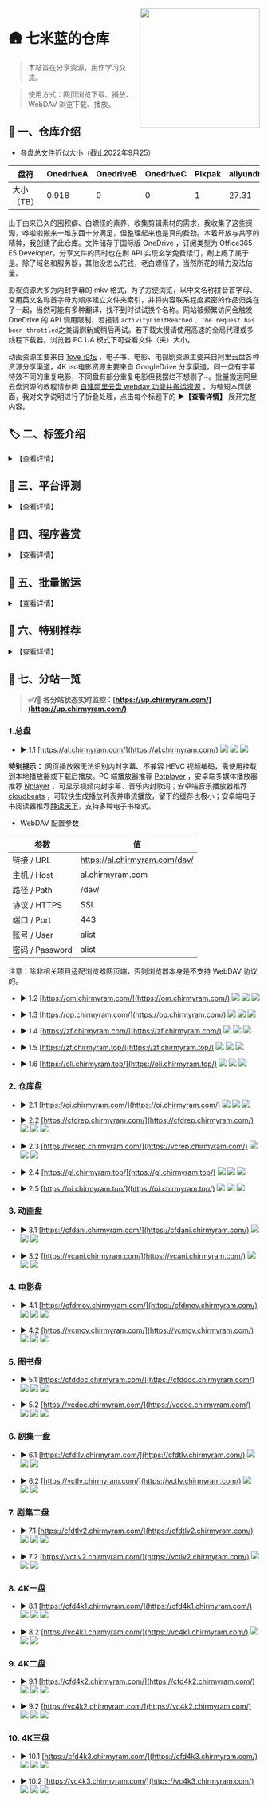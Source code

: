 <img align="right" width="240" src="https://gcore.jsdelivr.net/gh/ChirmyRam/ChirmyRam-OneDrive-Repository/odlogo.png">

# 🛖 七米蓝的仓库

> 本站旨在分享资源，用作学习交流。

> 使用方式：网页浏览下载、播放、WebDAV 浏览下载、播放。

## 🎤 一、仓库介绍

- 各盘总文件近似大小（截止2022年9月25）

|盘符|OnedriveA|OnedriveB|OnedriveC|Pikpak|aliyundrive|Tlv2|4K1|4K2|4K3|
|-|-|-|-|-|-|-|-|-|-|
|大小（TB）|0.918|0|0|1|27.31|13.1|20.1|20.3|20.7|

出于由来已久的囤积癖、白嫖怪的素养、收集剪辑素材的需求，我收集了这些资源，哗啦啦搬来一堆东西十分满足，但整理起来也是真的费劲。本着开放与共享的精神，我创建了此仓库。文件储存于国际版 OneDrive ，订阅类型为 Office365 E5 Developer，分享文件的同时也在刷 API 实现玄学免费续订，刷上瘾了属于是。除了域名和服务器，其他没怎么花钱，老白嫖怪了，当然所花的精力没法估量。

影视资源大多为内封字幕的 mkv 格式，为了方便浏览，以中文名称拼音首字母、常用英文名称首字母为顺序建立文件夹索引，并将内容联系程度紧密的作品归类在了一起，当然可能有多种翻译，找不到时试试换个名称。网站被频繁访问会触发 OneDrive 的 API 调用限制，若报错 `activityLimitReached` 、`The request has been throttled`之类请刷新或稍后再试。若下载太慢请使用高速的全局代理或多线程下载器。浏览器 PC UA 模式下可查看文件（夹）大小。

动画资源主要来自 [1ove 论坛](https://www.qian.blue/archives/1ove-club.html) ，电子书、电影、电视剧资源主要来自阿里云盘各种资源分享渠道，4K iso电影资源主要来自 GoogleDrive 分享渠道，同一盘有字幕特效不同的重复电影，不同盘有部分重复电影但我摆烂不想剔了~。批量搬运阿里云盘资源的教程请参阅 [自建阿里云盘 webdav 功能并搬运资源](https://www.chirmyram.top/archives/aliyunwebdav) 。为缩短本页版面，我对文字说明进行了折叠处理，点击每个标题下的 **▶【查看详情】** 展开完整内容。

## 🏷️ 二、标签介绍

<details>
  <summary>【查看详情】</summary>

### 1. 盘符介绍

不同的OneDrive目录程序所能挂载账户数量不尽相同，而我又不忍舍弃，所以部分网站同时挂载了九个盘，部分只挂载了一个盘。当然 **Root** 这个盘符是对网站整体九个盘抽象而言的，并不存在这样一个OneDrive账户。

- ![](https://img.shields.io/badge/Root-orange) 总盘 ：同时挂载以下就九个盘。
- ![](https://img.shields.io/badge/Rep-orange) 仓库盘 ：存放杂七杂八的资源。
- ![](https://img.shields.io/badge/Ani-orange) 动画盘 ：存放动画。
- ![](https://img.shields.io/badge/Mov-orange) 电影盘 ：存放电影、纪录片。
- ![](https://img.shields.io/badge/Doc-orange) 图书盘 ：存放电子书。
- ![](https://img.shields.io/badge/Tlv1-orange) 剧集一盘 ：存放亚洲电视剧。
- ![](https://img.shields.io/badge/Tlv2-orange) 剧集二盘 ：存放欧美电视剧。
- ![](https://img.shields.io/badge/4K1-orange) 4K一盘 ：存放 4K iso 电影。
- ![](https://img.shields.io/badge/4K2-orange) 4K二盘 ：存放 4K iso 电影。
- ![](https://img.shields.io/badge/4K3-orange) 4K三盘 ：存放 4K iso 电影。

### 2. 标签介绍

绿色标签为**部署平台**，黑色蓝色标签为部署所用的**程序工具**，橙色标签为**挂载盘符**。可点击标签直接访问相关官网，程序软件均有部署教程。

以 [![](https://img.shields.io/badge/CFW-brightgreen?&style=flat)](https://www.cloudflare.com/zh-cn/) [![](https://img.shields.io/github/stars/qkqpttgf/OneManager-cfworkerskv?style=flat&label=star)](https://github.com/qkqpttgf/OneManager-cfworkerskv) [![](https://img.shields.io/badge/Root-orange?&style=flat)](https://com.chirmyram.com/) 为例，意为在 **CFW** 上使用 **OneManager** 挂载了**九个盘**。

</details>

## 🛫 三、平台评测

<details>
  <summary>【查看详情】</summary>

首先引入两个概念：SaaS ， PaaS。
SaaS ，Software-as-a-Service ，意为软件即服务。平台为用户提供软件部署、托管服务，用户不必自己配置。
PaaS ，Platform as a Service ，意为平台即服务。平台为用户提供软件开发、运行环境等整套服务，侧重于开发。

这是我的浅薄理解，当然在这里也不必深入理解、甚至还会混为一谈，介绍它俩是为了方便在谷歌搜索相关内容，同义搜索词还有 free cloud container 、free cloud hosting 等等。只需要知道这些平台都有一个共同的特点：用户可以将程序项目放到云服务平台持续运行，平台已经预先提供了相应的运行环境。

为了方便这里就简称云平台了，以此来看，如[腾讯云函数](https://cloud.tencent.com/product/scf/)之类的已经是为众多折腾玩家所周知。部署方式多为从 github 仓库拉取源码、使用CLI命令行工具从本地上传源码等，大多为 docker 容器服务构建，即源码等东西放进去就没法修改或取不出来，不同于 VPS 具有完整的 Linux 环境，这些云平台的环境都是指定的，选则后除非删除否则无法自由更改。这类云平台在国内较少，就那几大云服务商的云函数，限制比较多，国外倒是多如牛毛，这里有一个别人总结的、为开发者提供一定免费额度服务的平台 [free-for-dev](https://github.com/ripienaar/free-for-dev) ，点进每个平台应直奔 Price 页面看价格套餐。薅羊毛必备，我上穷碧落下黄泉尝试了好几家，实在折腾得够呛。

|平台|性质|免费额度|主要限制|部署方式|自定义域名|
|-|-|-|-|-|-|
|[vercel](https://vercel.com/)|静态网页服务|每月总计100G流量|每天部署100次；部署的网站被访问过多会发邮件警告封号|拉取 github 仓库； CLI 命令行工具|通过 CNAME 解析自定义域名；自动生成 SSL 证书；自动重定向至 https|
|[glitch](https://glitch.com/)|静态网页服务|每月总计1000小时|超30分钟不活跃将休眠|拉取 github 仓库|通过 CNAME 解析自定义域名；自动生成 SSL 证书；自动重定向至 https|
|[netlify](https://www.netlify.com/)|静态网页服务|每月总计100G流量；每月总计构建300分钟；站点数量无限|只能同时构建1个实例|拉取 github 仓库；CLI 命令行工具|通过 CNAME 解析自定义域名；自动生成 SSL 证书；自动重定向至 https|
|[okteto](https://okteto.com/)|虚拟化容器服务|最大部署10个实例|每日重置数据；容易封号|拉取 github 仓库；docker 命令；CLI 命令行工具|免费版不支持，自行反代|
|[railway](https://railway.app/)|虚拟化容器服务|每月5美刀|需要已注册90天的 github 账户来注册它、风控较严|拉取 github 仓库；CLI 命令行工具|通过 CNAME 解析自定义域名；自动生成 SSL 证书|
|[fly.io](https://fly.io/)|虚拟化容器服务|每月总计2340小时；160G流量|绑卡可得（绑卡无扣款）；各地区流量额度不同|CLI 命令行工具|通过 CNAME 解析自定义域名；自动生成 SSL 证书；不会重定向至 https|
|[render](https://render.com/)|虚拟化容器服务|静态网页每月100G流量； Web 服务每月总计750小时|绑卡可得（绑卡会扣款）； Web 服务超15分钟不活跃将休眠并重置数据； Web 服务随时重置并丢失数据|拉取 github 仓库|通过 CNAME 解析自定义域名；自动生成 SSL 证书；自动重定向至 https|
|[koyeb](https://www.koyeb.com/)|虚拟化容器服务|2个实例|注册需要等待审核；实例会重启丢失数据|拉取 github 仓库； docker 命令； CLI 命令行工具|通过 CNAME 解析自定义域名；自动生成 SSL 证书；不会重定向至 https|
|[replit](https://replit.com/)|IDE 服务|500M储存空间；500M RAM；0.2 - 0.5 vCPUs|IDE 终端无 root 权限；实例不活跃将休眠；强制公开实例文件|拉取 github 仓库； IDE 终端执行|通过 CNAME 解析自定义域名；自动生成 SSL 证书；自动重定向至 https|
|[goorm](https://ide.goorm.io/)|容器 IDE 服务|5个实例；持续运行1个实例不休眠|只能同时运行一个实例；一个实例最多开放3个端口映射|IDE 终端执行|免费版不支持，自行反代|
|[northflank](https://northflank.com/)|虚拟化容器服务|2个实例|绑卡可得（绑卡无扣款）|拉取 github 仓库中 Dockerfile 或源码；拉取docker镜像； CLI 命令行工具|通过 CNAME 解析自定义域名；自动生成 SSL 证书；自动重定向至 https|
|[cloudflare](https://www.cloudflare.com/zh-cn/)|域名综合服务| CFW 请求10W次/天； CFP 请求10W次/天|自定义域名必须更改域名 NS 至 cloudflare|CFW 为手动填写代码或从 github 仓库拉取； CFP 为从 github 仓库拉取代码、上传本地文件、CLI 命令行工具|CFP 可反代CFW；通过 CNAME 解析自定义域名；自动生成 SSL 证书；自动重定向至 https|

解读：

- 简介：，否则再次唤醒丢失数据超级麻烦，一夜回到解放前。

- 虚拟化容器服务：会休眠的容器平台非常容易丢数据，即恢复到部署后的初始状态，期间的任何更改被还原，不适合拿来搭经常变动的东西，比如挂载 OneDrive 就需会经常刷新 refresh token ，使用免费的云数据库平台可以有效解决重置数据的问题，前提是这些项目支持使用数据库而且数据量不能太大，如 MySQL 云数据库 [db4free](https://db4free.net/) 、PostgreSQL 云数据库 [ElephantSQL](https://www.elephantsql.com/) 、MongoDB 云数据库 [MongoDB](https://www.mongodb.com/) 。除此之外也适合部署即搭即用的项目，比如代理节点、解析下载工具、静态网页服务等测试项目。

- [fly.io](https://fly.io/)  ：Dockerfile 兼容性较差，别家都能用的 Dockerfile 在它这里总是报错无法成功部署。搭建代理节点收费。

- 绑卡：部分平台需要绑定国外信用卡才能获得或提升额度。可用虚拟信用卡过审核，绑卡若有扣款会在几天后返还，若无扣款但会验证信用卡真实性，随机生成的信息无法过审。

- CFW 、 CFP ：即 Cloudflare Workers 、Cloudflare Pages，前者托管 JavaScript 网页，后者为托管静态网页。我很看重自定义域名、https ，如你所见我的所有分站都是自己的域名且自动重定向到了 https 。我更喜欢通过 CNAME 解析来自定义域名，否则就用 CFP 反代。

- TOS ：网站底部或文档中的 Terms of Service ，即服务条款，各平台都会封禁搭建离线下载、群发垃圾邮件、色情暴力等服务，均属滥用范畴违反服务条款，较多平台也会封禁代理服务。提前排个雷，我已被这俩平台封了大小号（很多平台我注册了多个号都没事）：
[okteto](https://okteto.com/)：大号搭建 qBittorrent 下 bt ，倒是不冤，以身试法。不过这家封号真的喜怒无常，不只我有这种情况，我自认为小号搭的东西没有违反 TOS 也给封了。
[railway](https://railway.app/)：被封原因为注册多个账户，这个就很冤了，我就因为梯子速度太慢换了个节点多刷新了几次就给 ban 了。索性当场注册个小号也还是没了。

- 安卓：个别分站有 [![](https://img.shields.io/badge/Android-brightgreen?&style=flat)](https://f-droid.org/packages/com.termux/) 标签，这是我将退役的华为畅享 6 折腾成为服务器后搭建的，物尽其用榨干最后一滴价值，就不再列入表中了。装上软件 [Termux](https://f-droid.org/packages/com.termux/) ，在 [Termux](https://f-droid.org/packages/com.termux/) 里面装上精简 [Centos8](https://f-droid.org/zh_Hans/packages/exa.lnx.a/) 子系统，连环套娃，然后使用内网穿透的方式搭建网站，所以失联是家常便饭，稳定性随缘。我部署了很多具有试玩性质的项目，更多部署经验参阅 [将手机内网穿透当作服务器并运行了几个项目](https://www.chirmyram.top/archives/phoneserver) 。

</details>

## 🔣 四、程序鉴赏

<details>
  <summary>【查看详情】</summary>

挑选目录程序，我首先考虑能否在云托管平台一键部署，再考虑在 VPS 上部署，如果云平台无法部署、VPS 部署麻烦，就只能舍弃了，还考虑是否支持自动刷新 refresh token ，token 有效期三个月，毕竟重新获取一次还是挺麻烦的。我尤其偏爱利用 Golang 编写的程序，单个二进制文件直接执行、nginx 反代、supervisor 实现后台运行并守护进程，一条龙直接带走，也不需要考虑运行环境、依赖库、版本问题。

|程序|语言|运行环境|多账户|搜索范围|WebDAV|美化程度|
|-|-|-|-|-|-|-|
|[alist](https://github.com/Xhofe/alist)|Golang|直接运行|√|×|服务端（访客账号为只读权限）、客户端|自定义|
|OneManager（[PHP](https://github.com/qkqpttgf/OneManager-php)、[CFW](https://github.com/qkqpttgf/OneManager-cfworkerskv)）|PHP、JavaScript|PHP、CFW|√|×|×|多主题|
|[OneIndex](https://github.com/motao123/oneindex)|PHP|PHP（composer ）|×|×|×|多主题|
|[FODI](https://github.com/vcheckzen/FODI)|JavaScript，HTML|CFW，Web|×|×|×|简约|
|[onedrive-vercel-index](https://github.com/spencerwooo/onedrive-vercel-index)|TypeScript|Vercel|×|×|×|简约|
|[gonelist](https://github.com/gonelist/gonelist)|Golang|直接运行|×|全盘|服务端（尚不完善）|简约|
|[sharelist](https://github.com/reruin/sharelist/tree/0.1)|JavaScript|nodejs|√|×|服务端（只读）、客户端|简约|
|[zfile](https://github.com/zhaojun1998/zfile)|Java|Java|√|×|客户端|简约|
|[OLAINDEX](https://github.com/WangNingkai/OLAINDEX)|PHP|PHP（composer ）|√|当前目录|×|多主题|
|[PanIndex](https://github.com/libsgh/PanIndex)|Golang|直接运行|√|全盘|客户端|多主题|
|[onepoint](https://github.com/ukuq/onepoint)|JavaScript|nodejs、CFW|√|×|×|简约|
|[YukiDrive](https://github.com/YukiCoco/YukiDrive)|C#|直接运行|√|×|×|简约|
|[PyOne](https://github.com/abbeyokgo/PyOne)|Python|Python3、Redis、MongoDb（Aria2）|√|×|×|简约|
|CuteOne（[Python](https://github.com/Hackxiaoya/CuteOne)、[PHP](https://github.com/Hackxiaoya/CuteOneP)）|Python、PHP|Python3, MySQL, MongoDb、PHP（composer ）|√|全盘|×|简约|
|[JustList](https://github.com/txperl/JustList)|Python|Python3|√|全盘|×|简约|
|[OneList](https://github.com/MoeClub/OneList)|Python、Golang|Python3、直接运行|√|×|×|简约|
|[nextlist](https://github.com/lixiaofei123/nextlist)|Golang|直接运行，MySQL|√|×|×|简约|

解读：

- 简介：此表根据我的偏好习惯总结而来，我体验过上面大部分程序，差不多摸清了性质。更多细节请仔细阅读程序作者的介绍。如部分程序支持多账户挂载，多账户不单指 OneDrive 账户，还有国内外其他网盘、对象储存空间、文件传输协议。美化程度中多主题指程序内置预设好的多个主题，其他选项意为无法切换主题或自己修改代码切换主题。

- 全盘搜索：OneDrive 本身提供的全盘搜索 API 极为拉跨，程序要实现全盘搜索，一般首先会检索 OneDrive 中所有文件，在搭建环境中生成索引数据库，少量文件体验当然极为顺畅，但对于储存了海量文件的 OneDrive 简直是灾难，检索一遍极其耗费时间、检索结果不全造成大量空目录、触发 OneDrive API 调用限制导致网站崩溃、文件更新后无法及时跟进。故弃用。而 [gonelist](https://github.com/gonelist/gonelist) 则搭在手机上试玩。

- 运行环境： CFW 指 cloudflare workers ，和运行环境 vercel 一样，都是专为这些云托管平台而设计，因此直接将平台当做运行环境。[PyOne](https://github.com/abbeyokgo/PyOne) 的运行环境中有 Aria2 ，是因为它支持离线下载到 OneDrive ，这是一个可选功能，按需安装。

- WebDAV ：表中所指的 WebDAV 有两种情况。服务端：本程序 → 第三方，被第三方程序挂载，在第三方程序操作本程序的文件；客户端：第三方 → 本程序，挂载第三方 WebDAV 服务到本程序，在本程序操作第三方的文件。

- [alist](https://github.com/Xhofe/alist) ：可以使用免费的远程云数据库将其部署至 [render](https://render.com/) 等PAAS平台，参照项目 [alist-render](https://github.com/alist-org/alist-render) ，在应用休眠后再次唤醒不会丢失数据。需要注意的是：在 [render](https://render.com/) 上部署后无法使用 WebDAV 功能。

- [OneIndex](https://github.com/motao123/oneindex) ：原仓库已被作者删除，我用的是众多魔改分支中的一个，看图模式来自[闲得没事做改了一下 oneindex 的看图模式](https://www.hostloc.com/thread-484078-1-1.html)，评论系统来自 [oneindex网盘添加gitalk评论系统](https://iwalyou.com/515.html) ，主题美化来自[自带主题 nexmoe 的美化修改](https://github.com/Zisbusy/OneIndex-theme)。除此之外还有其他较为有特色的魔改版：[oneindex-j](https://github.com/jialezi/oneindex-j) 支持挂载国际版 Sharepoint 、世纪互联 OneDrive 及 Sharepoint ， 但仍只支持挂载一个账户；[OneindexN](https://github.com/xieqifei/OneindexN) 支持全盘搜索、aria2 离线下载，全局搜索为onedrive官方返回的结果，搜索结果并不准确；[OneindexM](https://github.com/Mintimate/OneindexM) 在 [OneindexN](https://github.com/xieqifei/OneindexN) 的基础上进行了修复和优化。

- [FODI](https://github.com/vcheckzen/FODI) ：前后端分离，后端部署于 CFW ，前端部署于 CFP ，也可部署于其他静态网站云平台或 VPS 主机，初次加载较慢需要数秒，加载完毕后就像在本地浏览文件一样，体验相当丝滑。

- [sharelist](https://github.com/reruin/sharelist/tree/0.1) ：表中所列出的是0.1版本，非最新版，0.1存在较多致命 bug ，如挂载账户超过1个所有账户的路径都会指向同一个，使用 WebDAV 播放视频时间一长就会导致整个网站变为所播放视频视频的直链，相当令人头痛，曾尝试搭建分站来解决问题，同时运行多个 nodejs 进程也很不方便，迫于是当时发现唯一支持挂载网盘为 WebDAV 只读功能的程序，就一直用着，憋得慌。而新版目前仍在开发中，文档也不完善，而且新版的 bug 还是巨多。直到遇见 [alist](https://github.com/Xhofe/alist) ，完美的解决了问题，同时挂载多个盘也实现了 WebDAV 只读，立马弃用 [sharelist](https://github.com/reruin/sharelist/tree/0.1) 。

</details>

## 🚀 五、批量搬运

<details>
  <summary>【查看详情】</summary>

> 使用原始的批量下载工具进行下载也行，不过更推荐认识一下 [Rclone](https://rclone.org/) 。

[Rclone](https://rclone.org/) 是一个支持多种云储存平台、国外云盘、储存协议的命令行工具，兼容 OneDrive 独特的 WebDAV 功能，自行搜索挂载教程。分享资源时登录 OneDrive 网页端，管理资源文件夹的访问权限，赋予同域内空白账户（无任何订阅许可证）为**可查看**权限，即**只读权限**，使用 [Rclone](https://rclone.org/) 配置该空白账户及资源文件夹链接，自动加密空白账户密码，既可共享出来批量搬运资源，又能：限制文件操作权限、避免泄露密码、避免没有创建 API 权限的尴尬、不会出现 refresh token 过期。直接在 [Rclone](https://rclone.org/) 配置文件中填入下述配置，不能再逐步配置，再次配置会导致已被加密后的密码文本被再次加密， [Rclone](https://rclone.org/) 无法识别真实密码报错。配置名 `[rep]` 即为盘符名，在 [Rclone](https://rclone.org/) 中称为 `remote` 。

[Rclone](https://rclone.org/) 还有相对简便易用的图形界面程序 [RcloneBrowser](https://github.com/kapitainsky/RcloneBrowser/releases) ，如果命令行用起来不太顺手可以试试。下载核心程序 [Rclone](https://rclone.org/downloads/) 解压，下载图形界面程序 [RcloneBrowser](https://github.com/kapitainsky/RcloneBrowser/releases)  安装。新建一个 `rclone.conf` 文本文件，将下述配置文件复制进去。在图形程序中，点击左上角 `file` → `preferences` ， `rclone location` 选择解压出的 rclone 核心主程序 `rclone.exe` ， `rclone.conf location` 选择新建的 `rclone.conf` 文件。回到图形程序界面点击左下角 `refresh` 刷新出配置，最后就可以浏览文件批量下载了，在顶部第二行 `Jobs` 中查看传输进程。

- [Rclone](https://rclone.org/) 配置文件

```
[rep]
type = webdav
url = https://chirmyram-my.sharepoint.com/personal/pub_chirmyram_top/Documents/
vendor = sharepoint
user = share@chirmyram.top
pass = 25es9-8BHYf1mDzSSaqMPBDAj3JjGh-95bjeWQ
```

```
[ani]
type = webdav
url = https://chirmyram-my.sharepoint.com/personal/ani_chirmyram_top/Documents/
vendor = sharepoint
user = share@chirmyram.top
pass = 25es9-8BHYf1mDzSSaqMPBDAj3JjGh-95bjeWQ
```

```
[mov]
type = webdav
url = https://chirmyram-my.sharepoint.com/personal/mov_chirmyram_top/Documents/
vendor = sharepoint
user = share@chirmyram.top
pass = 25es9-8BHYf1mDzSSaqMPBDAj3JjGh-95bjeWQ
```

```
[doc]
type = webdav
url = https://chirmyram-my.sharepoint.com/personal/doc_chirmyram_top/Documents/
vendor = sharepoint
user = share@chirmyram.top
pass = 25es9-8BHYf1mDzSSaqMPBDAj3JjGh-95bjeWQ
```

```
[tlv1]
type = webdav
url = https://chirmyram-my.sharepoint.com/personal/tlv_chirmyram_top/Documents/
vendor = sharepoint
user = share@chirmyram.top
pass = 25es9-8BHYf1mDzSSaqMPBDAj3JjGh-95bjeWQ
```

```
[tlv2]
type = webdav
url = https://chirmyram-my.sharepoint.com/personal/tlv2_chirmyram_top/Documents/
vendor = sharepoint
user = share@chirmyram.top
pass = 25es9-8BHYf1mDzSSaqMPBDAj3JjGh-95bjeWQ
```

```
[4k1]
type = webdav
url = https://qimilan-my.sharepoint.com/personal/4k1_2_chirmyram_top/Documents/
vendor = sharepoint
user = share@2.chirmyram.top
pass = 25es9-8BHYf1mDzSSaqMPBDAj3JjGh-95bjeWQ
```

```
[4k2]
type = webdav
url = https://qimilan-my.sharepoint.com/personal/4k2_2_chirmyram_top/Documents/
vendor = sharepoint
user = share@2.chirmyram.top
pass = 25es9-8BHYf1mDzSSaqMPBDAj3JjGh-95bjeWQ
```

```
[4k3]
type = webdav
url = https://qimilan-my.sharepoint.com/personal/4k3_2_chirmyram_top/Documents/
vendor = sharepoint
user = share@2.chirmyram.top
pass = 25es9-8BHYf1mDzSSaqMPBDAj3JjGh-95bjeWQ
```

```
[root]
type = webdav
url = https://al.chirmyram.com/dav/
vendor = other
user = alist
pass = kCJQSyuVJDmwgI0BM60Mtum8VGnI
```

最后一个配置文件由我用 [alist](https://github.com/Xhofe/alist) 自建，其余为 OneDrive 官方，自建远不如微软官方的稳定。 [alist](https://github.com/Xhofe/alist) 挂载网盘后能将已挂载的网盘转化为 WebDAV 服务提供给第三方管理器来浏览文件，由 OneDrive 转化而来的 WebDAV 挂载到第三方后批量搬运不会消耗自建服务器的流量，且访客账号对文件为**只读**权限，即只能读取无法操作，实属理想的公共 WebDAV 服务。更多实现 OneDrive WebDAV 的方式请参考我的博客文章[让 OneDrive 实现 WebDAV 服务](https://www.chirmyram.top/archives/onedrivewebdav) 。 

OneDrive 商业版本身不支持目前通行的 WebDAV 协议，但它确实有比较特殊的 WebDAV 功能。以我的 E5 OneDrive 登录后首页根目录地址为例：
```
https://chirmyram-my.sharepoint.com/personal/pub_chirmyram_top/_layouts/15/onedrive.aspx
```
则其对应的 WebDAV 链接为：
```
https://chirmyram-my.sharepoint.com/personal/pub_chirmyram_top/Documents/
```
观察其特点可发现，将末尾的 `/_layouts/15/onedrive.aspx` 替换为 `/Documents/` 就可以了。末尾 /Documents/ 即为 OneDrive 根目录，也可在其后继续添加子目录。建议分批次少量搬运，否则我修改部分资源的时候会导致搬运任务出错，前功尽弃。两个网盘对拷不会占用本地储存空间，流量还是烧的自己的，而且是双倍流量，可能部分 VPS 商家不会计算进入VPS 的入网流量。

</details>

## 🌟 六、特别推荐

<details>
  <summary>【查看详情】</summary>

酒香还怕巷子深，有部分资源初具规模但体积不够大（同类资源未超过5T），没有独立存放到一个盘上，而是杂七杂八散落在了仓库盘，不方便查找，于是在这里特别推荐。若链接无法访问请在第七章分站中按相同路径查找。

1. [欧路词典库](https://al.chirmyram.com/rep/Doc/%E6%AC%A7%E8%B7%AF%E8%AF%8D%E5%85%B8%E5%BA%93)

共25本英语词典，含离线语音文件，排版精美，与纸质版一致。

2. [音乐](https://al.chirmyram.com/rep/Music)

周杰伦全套 、许嵩全套、部分ACG音乐及其他杂七杂八我喜欢听的歌，能下到无损的均为无损，内嵌专辑封面、歌词。

3. [软件合集](https://al.chirmyram.com/rep/PC/sof)

包含由 [@vposy](https://weibo.com/u/1112829033) 修改的 Adobe 全家桶、 [NextITellYou](https://next.itellyou.cn/) 整站 Windows 官方镜像文件（截止2021-12-21）、[软件安装管家](https://mp.weixin.qq.com/s/3uYhgpRpkfo2hBNhuW-zpw)微信公众号软件目录整套软件（截止21年12月Win版），当然第一部分装机必备里面烂大街的软件没有搬。

</details>

## 📂 七、分站一览

> **✅/🔴  各分站状态实时监控：[https://up.chirmyram.com/](https://up.chirmyram.com/)**

### 1.总盘

- ▶ 1.1 [https://al.chirmyram.com/](https://al.chirmyram.com/) [![](https://img.shields.io/badge/Northflank-brightgreen?&style=flat)](https://northflank.com/) [![](https://img.shields.io/github/stars/Xhofe/alist?style=flat&label=star)](https://github.com/Xhofe/alist) [![](https://img.shields.io/badge/Root-orange?&style=flat)](https://al.chirmyram.com/)

**特别提示：** 网页播放器无法识别内封字幕、不兼容 HEVC 视频编码，需使用挂载到本地播放器或下载后播放。PC 端播放器推荐 [Potplayer](https://potplayer.daum.net/?lang=zh_CN) ，安卓端多媒体播放器推荐 [Nplayer](https://al.chirmyram.com/rep/Android/%E8%B0%B7%E6%AD%8C%E5%95%86%E5%BA%97/nPlayer_1.7.7.7_191219.apk) ，可显示视频内封字幕、音乐内封歌词；安卓端音乐播放器推荐 [cloudbeats](https://al.chirmyram.com/rep/Android/%E8%B0%B7%E6%AD%8C%E5%95%86%E5%BA%97/CloudBeats_1.8.4.apk) ，可较快生成播放列表并串流播放，留下的缓存也极小；安卓端电子书阅读器推荐[静读天下](https://al.chirmyram.com/rep/Android/%E8%B0%B7%E6%AD%8C%E5%95%86%E5%BA%97/Moon_Reader_Pro-v7.0_build_700005-M.apk)，支持多种电子书格式。
- WebDAV 配置参数

|参数|值|
|-|-|
|链接 / URL|https://al.chirmyram.com/dav/|
|主机 / Host|al.chirmyram.com|
|路径 / Path|/dav/|
|协议 / HTTPS|SSL|
|端口 / Port|443|
|账号 / User|alist|
|密码 / Password|alist|

注意：除非相关项目适配浏览器网页端，否则浏览器本身是不支持 WebDAV 协议的。

- ▶ 1.2 [https://om.chirmyram.com/](https://om.chirmyram.com/) [![](https://img.shields.io/badge/Euserv-brightgreen?&style=flat)](https://euserv.com/) [![](https://img.shields.io/github/stars/qkqpttgf/OneManager-php?style=flat&label=star)](https://github.com/qkqpttgf/OneManager-php) [![](https://img.shields.io/badge/Root-orange?&style=flat)](https://om.chirmyram.com/)

- ▶ 1.3 [https://op.chirmyram.com/](https://op.chirmyram.com/) [![](https://img.shields.io/badge/Goorm-brightgreen?&style=flat)](https://ide.goorm.io/)  [![](https://img.shields.io/github/stars/ukuq/onepoint?style=flat&label=star)](https://github.com/ukuq/onepoint) [![](https://img.shields.io/badge/Root-orange?&style=flat)](https://op.chirmyram.com/)

- ▶ 1.4 [https://zf.chirmyram.com/](https://zf.chirmyram.com/) [![](https://img.shields.io/badge/Northflank-brightgreen?&style=flat)](https://northflank.com/) [![](https://img.shields.io/github/stars/zhaojun1998/Zfile?style=flat&label=star)](https://github.com/zhaojun1998/Zfile) [![](https://img.shields.io/badge/Root-orange?&style=flat)](https://zf.chirmyram.com/)

- ▶ 1.5 [https://zf.chirmyram.top/](https://zf.chirmyram.top/) [![](https://img.shields.io/badge/Android-brightgreen?&style=flat)](https://f-droid.org/packages/com.termux/) [![](https://img.shields.io/github/stars/zhaojun1998/Zfile?style=flat&label=star)](https://github.com/zhaojun1998/Zfile) [![](https://img.shields.io/badge/Root-orange?&style=flat)](https://zf.chirmyram.top/)

- ▶ 1.6 [https://oli.chirmyram.top/](https://oli.chirmyram.top/) [![](https://img.shields.io/badge/Android-brightgreen?&style=flat)](https://f-droid.org/packages/com.termux/) [![](https://img.shields.io/github/stars/WangNingkai/OLAINDEX?style=flat&label=star)](https://github.com/WangNingkai/OLAINDEX) [![](https://img.shields.io/badge/Root-orange?&style=flat)](https://oli.chirmyram.top/)

### 2. 仓库盘

- ▶ 2.1 [https://oi.chirmyram.com/](https://oi.chirmyram.com/) [![](https://img.shields.io/badge/Euserv-brightgreen?&style=flat)](https://euserv.com/) [![](https://img.shields.io/github/stars/motao123/oneindex?style=flat&label=star)](https://github.com/motao123/oneindex) [![](https://img.shields.io/badge/Rep-orange?&style=flat)](https://oi.chirmyram.com/)

- ▶ 2.2 [https://cfdrep.chirmyram.com/](https://cfdrep.chirmyram.com/) [![](https://img.shields.io/badge/CFW_CFP-brightgreen?&style=flat)](https://www.cloudflare.com/zh-cn/) [![](https://img.shields.io/github/stars/vcheckzen/FODI?style=flat&label=star)](https://logi.im/back-end/fodi-on-cloudflare.html) [![](https://img.shields.io/badge/Rep-orange?&style=flat)](https://cfdrep.chirmyram.com/)

- ▶ 2.3 [https://vcrep.chirmyram.com/](https://vcrep.chirmyram.com/) [![](https://img.shields.io/badge/Vercel-brightgreen?&style=flat)](https://vercel.com/) [![](https://img.shields.io/github/stars/spencerwooo/onedrive-vercel-index?style=flat&label=star)](https://github.com/spencerwooo/onedrive-vercel-index) [![](https://img.shields.io/badge/Rep-orange?&style=flat)](https://vcrep.chirmyram.com/)

- ▶ 2.4 [https://gl.chirmyram.top/](https://gl.chirmyram.top/) [![](https://img.shields.io/badge/Android-brightgreen?&style=flat)](https://f-droid.org/packages/com.termux/) [![](https://img.shields.io/github/stars/gonelist/gonelist?style=flat&label=star)](https://github.com/gonelist/gonelist) [![](https://img.shields.io/badge/Rep-orange?&style=flat)](https://gl.chirmyram.top/)

- ▶ 2.5 [https://oi.chirmyram.top/](https://oi.chirmyram.top/) [![](https://img.shields.io/badge/Android-brightgreen?&style=flat)](https://f-droid.org/packages/com.termux/) [![](https://img.shields.io/github/stars/motao123/oneindex?style=flat&label=star)](https://github.com/motao123/oneindex) [![](https://img.shields.io/badge/Rep-orange?&style=flat)](https://oi.chirmyram.top/)

### 3. 动画盘

- ▶ 3.1 [https://cfdani.chirmyram.com/](https://cfdani.chirmyram.com/) [![](https://img.shields.io/badge/CFW_CFP-brightgreen?&style=flat)](https://www.cloudflare.com/zh-cn/) [![](https://img.shields.io/github/stars/vcheckzen/FODI?style=flat&label=star)](https://logi.im/back-end/fodi-on-cloudflare.html) [![](https://img.shields.io/badge/Ani-orange?&style=flat)](https://cfdani.chirmyram.com/)

- ▶ 3.2 [https://vcani.chirmyram.com/](https://vcani.chirmyram.com/) [![](https://img.shields.io/badge/Vercel-brightgreen?&style=flat)](https://vercel.com/) [![](https://img.shields.io/github/stars/spencerwooo/onedrive-vercel-index?style=flat&label=star)](https://github.com/spencerwooo/onedrive-vercel-index) [![](https://img.shields.io/badge/Ani-orange?&style=flat)](https://vcani.chirmyram.com/)

### 4. 电影盘

- ▶ 4.1 [https://cfdmov.chirmyram.com/](https://cfdmov.chirmyram.com/) [![](https://img.shields.io/badge/CFW_CFP-brightgreen?&style=flat)](https://www.cloudflare.com/zh-cn/) [![](https://img.shields.io/github/stars/vcheckzen/FODI?style=flat&label=star)](https://logi.im/back-end/fodi-on-cloudflare.html) [![](https://img.shields.io/badge/Mov-orange?&style=flat)](https://cfdmov.chirmyram.com/)

- ▶ 4.2 [https://vcmov.chirmyram.com/](https://vcmov.chirmyram.com/) [![](https://img.shields.io/badge/Vercel-brightgreen?&style=flat)](https://vercel.com/) [![](https://img.shields.io/github/stars/spencerwooo/onedrive-vercel-index?style=flat&label=star)](https://github.com/spencerwooo/onedrive-vercel-index) [![](https://img.shields.io/badge/Mov-orange?&style=flat)](https://vcmov.chirmyram.com/)

### 5. 图书盘

- ▶ 5.1 [https://cfddoc.chirmyram.com/](https://cfddoc.chirmyram.com/) [![](https://img.shields.io/badge/CFW_CFP-brightgreen?&style=flat)](https://www.cloudflare.com/zh-cn/) [![](https://img.shields.io/github/stars/vcheckzen/FODI?style=flat&label=star)](https://logi.im/back-end/fodi-on-cloudflare.html) [![](https://img.shields.io/badge/Doc-orange?&style=flat)](https://cfddoc.chirmyram.com/)

- ▶ 5.2 [https://vcdoc.chirmyram.com/](https://vcdoc.chirmyram.com/) [![](https://img.shields.io/badge/Vercel-brightgreen?&style=flat)](https://vercel.com/) [![](https://img.shields.io/github/stars/spencerwooo/onedrive-vercel-index?style=flat&label=star)](https://github.com/spencerwooo/onedrive-vercel-index) [![](https://img.shields.io/badge/Doc-orange?&style=flat)](https://vcdoc.chirmyram.com/)

### 6. 剧集一盘

- ▶ 6.1 [https://cfdtlv.chirmyram.com/](https://cfdtlv.chirmyram.com/) [![](https://img.shields.io/badge/CFW_CFP-brightgreen?&style=flat)](https://www.cloudflare.com/zh-cn/) [![](https://img.shields.io/github/stars/vcheckzen/FODI?style=flat&label=star)](https://logi.im/back-end/fodi-on-cloudflare.html) [![](https://img.shields.io/badge/Tlv-orange?&style=flat)](https://cfdtlv.chirmyram.com/)

- ▶ 6.2 [https://vctlv.chirmyram.com/](https://vctlv.chirmyram.com/) [![](https://img.shields.io/badge/Vercel-brightgreen?&style=flat)](https://vercel.com/) [![](https://img.shields.io/github/stars/spencerwooo/onedrive-vercel-index?style=flat&label=star)](https://github.com/spencerwooo/onedrive-vercel-index) [![](https://img.shields.io/badge/Tlv-orange?&style=flat)](https://vctlv.chirmyram.com/)

### 7. 剧集二盘

- ▶ 7.1 [https://cfdtlv2.chirmyram.com/](https://cfdtlv2.chirmyram.com/) [![](https://img.shields.io/badge/CFW_CFP-brightgreen?&style=flat)](https://www.cloudflare.com/zh-cn/) [![](https://img.shields.io/github/stars/vcheckzen/FODI?style=flat&label=star)](https://logi.im/back-end/fodi-on-cloudflare.html) [![](https://img.shields.io/badge/Tlv2-orange?&style=flat)](https://cfdtlv2.chirmyram.com/)

- ▶ 7.2 [https://vctlv2.chirmyram.com/](https://vctlv2.chirmyram.com/) [![](https://img.shields.io/badge/Vercel-brightgreen?&style=flat)](https://vercel.com/) [![](https://img.shields.io/github/stars/spencerwooo/onedrive-vercel-index?style=flat&label=star)](https://github.com/spencerwooo/onedrive-vercel-index) [![](https://img.shields.io/badge/Tlv2-orange?&style=flat)](https://vctlv2.chirmyram.com/)

### 8. 4K一盘

- ▶ 8.1 [https://cfd4k1.chirmyram.com/](https://cfd4k1.chirmyram.com/) [![](https://img.shields.io/badge/CFW_CFP-brightgreen?&style=flat)](https://www.cloudflare.com/zh-cn/) [![](https://img.shields.io/github/stars/vcheckzen/FODI?style=flat&label=star)](https://logi.im/back-end/fodi-on-cloudflare.html) [![](https://img.shields.io/badge/4K1-orange?&style=flat)](https://cfdtlv2.chirmyram.com/)

- ▶ 8.2 [https://vc4k1.chirmyram.com/](https://vc4k1.chirmyram.com/) [![](https://img.shields.io/badge/Vercel-brightgreen?&style=flat)](https://vercel.com/) [![](https://img.shields.io/github/stars/spencerwooo/onedrive-vercel-index?style=flat&label=star)](https://github.com/spencerwooo/onedrive-vercel-index) [![](https://img.shields.io/badge/4K1-orange?&style=flat)](https://vctlv2.chirmyram.com/)

### 9. 4K二盘

- ▶ 9.1 [https://cfd4k2.chirmyram.com/](https://cfd4k2.chirmyram.com/) [![](https://img.shields.io/badge/CFW_CFP-brightgreen?&style=flat)](https://www.cloudflare.com/zh-cn/) [![](https://img.shields.io/github/stars/vcheckzen/FODI?style=flat&label=star)](https://logi.im/back-end/fodi-on-cloudflare.html) [![](https://img.shields.io/badge/4K2-orange?&style=flat)](https://cfdtlv2.chirmyram.com/)

- ▶ 9.2 [https://vc4k2.chirmyram.com/](https://vc4k2.chirmyram.com/) [![](https://img.shields.io/badge/Vercel-brightgreen?&style=flat)](https://vercel.com/) [![](https://img.shields.io/github/stars/spencerwooo/onedrive-vercel-index?style=flat&label=star)](https://github.com/spencerwooo/onedrive-vercel-index) [![](https://img.shields.io/badge/4K2-orange?&style=flat)](https://vctlv2.chirmyram.com/)

### 10. 4K三盘

- ▶ 10.1 [https://cfd4k3.chirmyram.com/](https://cfd4k3.chirmyram.com/) [![](https://img.shields.io/badge/CFW_CFP-brightgreen?&style=flat)](https://www.cloudflare.com/zh-cn/) [![](https://img.shields.io/github/stars/vcheckzen/FODI?style=flat&label=star)](https://logi.im/back-end/fodi-on-cloudflare.html) [![](https://img.shields.io/badge/4K3-orange?&style=flat)](https://cfdtlv2.chirmyram.com/)

- ▶ 10.2 [https://vc4k3.chirmyram.com/](https://vc4k3.chirmyram.com/) [![](https://img.shields.io/badge/Vercel-brightgreen?&style=flat)](https://vercel.com/) [![](https://img.shields.io/github/stars/spencerwooo/onedrive-vercel-index?style=flat&label=star)](https://github.com/spencerwooo/onedrive-vercel-index) [![](https://img.shields.io/badge/4K3-orange?&style=flat)](https://vctlv2.chirmyram.com/)
